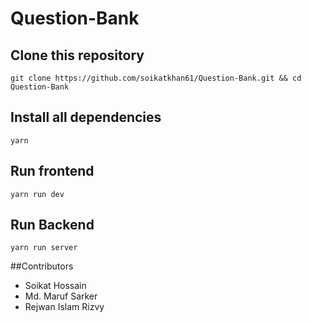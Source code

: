 # Question-Bank

## Clone this repository

    git clone https://github.com/soikatkhan61/Question-Bank.git && cd Question-Bank
    
## Install all dependencies

    yarn

## Run frontend
  
    yarn run dev
    
## Run Backend

    yarn run server

##Contributors 
* Soikat Hossain 
* Md. Maruf Sarker 
* Rejwan Islam Rizvy